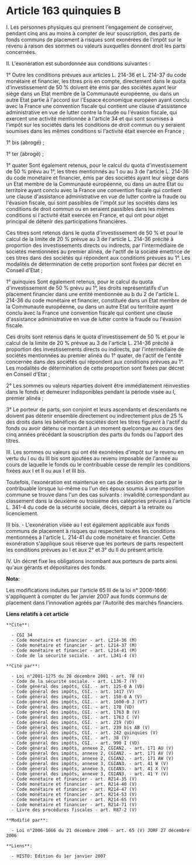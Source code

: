 # Article 163 quinquies B

I. Les personnes physiques qui prennent l'engagement de conserver, pendant cinq ans au moins à compter de leur souscription,
des parts de fonds communs de placement à risques sont exonérées de l'impôt sur le revenu à raison des sommes ou valeurs
auxquelles donnent droit les parts concernées.

II. L'exonération est subordonnée aux conditions suivantes :

1° Outre les conditions prévues aux articles L. 214-36 et L. 214-37 du code monétaire et financier, les titres pris en
compte, directement dans le quota d'investissement de 50 % doivent ête émis par des sociétés ayant leur siège dans un Etat
membre de la Communauté européenne, ou dans un autre Etat partie à l'accord sur l'Espace économique européen ayant conclu
avec la France une convention fiscale qui contient une clause d'assistance administrative en vue de lutter contre la fraude
ou l'évasion fiscale, qui exercent une activité mentionnée à l'article 34 et qui sont soumises à l'impôt sur les sociétés
dans les conditions de droit commun ou y seraient soumises dans les mêmes conditions si l'activité était exercée en France ;

1° bis (abrogé) ;

1° ter (abrogé) ;

1° quater Sont également retenus, pour le calcul du quota d'investissement de 50 % prévu au 1°, les titres mentionnés au 1 ou
au 3 de l'article L. 214-36 du code monétaire et financier, émis par des sociétés ayant leur siège dans un Etat membre de la
Communauté européenne, ou dans un autre Etat ou territoire ayant conclu avec la France une convention fiscale qui contient
une clause d'assistance administrative en vue de lutter contre la fraude ou l'évasion fiscale, qui sont passibles de l'impôt
sur les sociétés dans les conditions de droit commun ou en seraient passibles dans les mêmes conditions si l'activité était
exercée en France, et qui ont pour objet principal de détenir des participations financières.

Ces titres sont retenus dans le quota d'investissement de 50 % et pour le calcul de la limite de 20 % prévue au 3 de
l'article L. 214-36 précité à proportion des investissements directs ou indirects, par l'intermédiaire de sociétés
mentionnées au premier alinéa, de l'actif de la société émettrice de ces titres dans des sociétés qui répondent aux
conditions prévues au 1°. Les modalités de détermination de cette proportion sont fixées par décret en Conseil d'Etat ;

1° quinquies Sont également retenus, pour le calcul du quota d'investissement de 50 % prévu au 1°, les droits représentatifs
d'un placement financier dans une entité mentionnée au b du 2 de l'article L. 214-36 du code monétaire et financier,
constituée dans un Etat membre de la Communauté européenne, ou dans un autre Etat ou territoire ayant conclu avec la France
une convention fiscale qui contient une clause d'assistance administrative en vue de lutter contre la fraude ou l'évasion
fiscale.

Ces droits sont retenus dans le quota d'investissement de 50 % et pour le calcul de la limite de 20 % prévue au 3 de
l'article L. 214-36 précité à proportion des investissements directs ou indirects, par l'intermédiaire de sociétés
mentionnées au premier alinéa du 1° quater, de l'actif de l'entité concernée dans des sociétés qui répondent aux conditions
prévues au 1°. Les modalités de détermination de cette proportion sont fixées par décret en Conseil d'Etat ;

2° Les sommes ou valeurs réparties doivent être immédiatement réinvesties dans le fonds et demeurer indisponibles pendant la
période visée au I, premier alinéa ;

3° Le porteur de parts, son conjoint et leurs ascendants et descendants ne doivent pas détenir ensemble directement ou
indirectement plus de 25 % des droits dans les bénéfices de sociétés dont les titres figurent à l'actif du fonds ou avoir
détenu ce montant à un moment quelconque au cours des cinq années précédant la souscription des parts du fonds ou l'apport
des titres.

III. Les sommes ou valeurs qui ont été exonérées d'impôt sur le revenu en vertu du I ou du III bis sont ajoutées au revenu
imposable de l'année au cours de laquelle le fonds ou le contribuable cesse de remplir les conditions fixées aux I et II ou
aux I et III bis.

Toutefois, l'exonération est maintenue en cas de cession des parts par le contribuable lorsque lui-même ou l'un des époux
soumis à une imposition commune se trouve dans l'un des cas suivants : invalidité correspondant au classement dans la
deuxième ou troisième des catégories prévues à l'article L. 341-4 du code de la sécurité sociale, décès, départ à la retraite
ou licenciement.

III bis. - L'exonération visée au I est également applicable aux fonds communs de placement à risques qui respectent toutes
les conditions mentionnées à l'article L. 214-41 du code monétaire et financier. Cette exonération s'applique sous réserve
que les porteurs de parts respectent les conditions prévues au I et aux 2° et 3° du II du présent article.

IV. Un décret fixe les obligations incombant aux porteurs de parts ainsi qu'aux gérants et dépositaires des fonds.

**Nota:**

Les modifications induites par l'article 65 III de la loi n° 2006-1666 s'appliquent à compter du 1er janvier 2007 aux fonds
communs de placement dans l'innovation agréés par l'Autorité des marchés financiers.

**Liens relatifs à cet article**

	**Cite**:

	  - CGI 34
	  - Code monétaire et financier - art. L214-36 (M)
	  - Code monétaire et financier - art. L214-37 (M)
	  - Code monétaire et financier - art. L214-41 (M)
	  - Code de la sécurité sociale. - art. L341-4 (V)

	**Cité par**:

	  - Loi n°2001-1275 du 28 décembre 2001 - art. 78 (V)
	  - Code de la sécurité sociale. - art. L136-7 (V)
	  - Code général des impôts, CGI. - art. 125-0 A (VD)
	  - Code général des impôts, CGI. - art. 1417 (V)
	  - Code général des impôts, CGI. - art. 150-0 A (V)
	  - Code général des impôts, CGI. - art. 1600-0 J (VT)
	  - Code général des impôts, CGI. - art. 170 (VD)
	  - Code général des impôts, CGI. - art. 1763 B (V)
	  - Code général des impôts, CGI. - art. 1763 C (V)
	  - Code général des impôts, CGI. - art. 219 (VD)
	  - Code général des impôts, CGI. - art. 239 bis AB (V)
	  - Code général des impôts, CGI. - art. 242 quinquies (V)
	  - Code général des impôts, CGI. - art. 38 (V)
	  - Code général des impôts, CGI. - art. 990 I (VD)
	  - Code général des impôts, annexe 2, CGIAN2. - art. 171 AU (V)
	  - Code général des impôts, annexe 2, CGIAN2. - art. 171 AV (V)
	  - Code général des impôts, annexe 2, CGIAN2. - art. 171 AW (V)
	  - Code général des impôts, annexe 3, CGIAN3. - art. 41 W (V)
	  - Code général des impôts, annexe 3, CGIAN3. - art. 41 X (V)
	  - Code général des impôts, annexe 3, CGIAN3. - art. 41 Y (V)
	  - Code monétaire et financier - art. R214-35 (V)
	  - Code monétaire et financier - art. R214-40 (V)
	  - Code monétaire et financier - art. R214-47 (V)
	  - Code monétaire et financier - art. R214-53 (V)
	  - Code monétaire et financier - art. R214-65 (V)
	  - Code monétaire et financier - art. R214-71 (V)
	  - Livre des procédures fiscales - art. R87-2 (V)

	**Modifié par**:

	  - Loi n°2006-1666 du 21 décembre 2006 - art. 65 (V) JORF 27 décembre 2006

	**Liens**:

	  - HISTO: Edition du 1er janvier 2007
